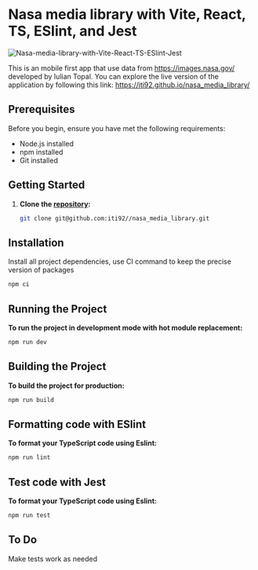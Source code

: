 # Nasa media library with Vite, React, TS, ESlint, and Jest

![Nasa-media-library-with-Vite-React-TS-ESlint-Jest](https://i.postimg.cc/gj7BNxbb/nasa-media-library-thumbnail.jpg)


This is an mobile first app that use data from https://images.nasa.gov/ developed by Iulian Topal.
You can explore the live version of the application by following this link:
https://iti92.github.io/nasa_media_library/

## Prerequisites

Before you begin, ensure you have met the following requirements:

- Node.js installed
- npm installed
- Git installed

## Getting Started

1. **Clone the [repository](git@github.com:iti92//nasa_media_library.git):**

   ```bash
   git clone git@github.com:iti92//nasa_media_library.git
   ```

## Installation

Install all project dependencies, use CI command to keep the precise version of packages

```bash
npm ci
```

## Running the Project

**To run the project in development mode with hot module replacement:**

```bash
npm run dev
```

## Building the Project

**To build the project for production:**

```bash
npm run build
```

## Formatting code with ESlint

**To format your TypeScript code using Eslint:**

```bash
npm run lint
```

## Test code with Jest

**To format your TypeScript code using Eslint:**

```bash
npm run test
```


## To Do

Make tests work as needed